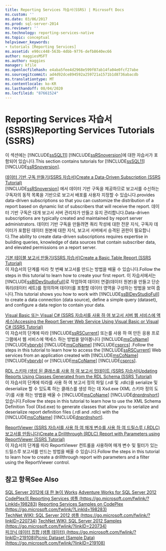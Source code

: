 ```yaml
---
title: Reporting Services 자습서(SSRS) | Microsoft Docs
ms.custom: ''
ms.date: 03/06/2017
ms.prod: sql-server-2014
ms.reviewer: ''
ms.technology: reporting-services-native
ms.topic: conceptual
helpviewer_keywords:
- tutorials [Reporting Services]
ms.assetid: e90cc448-563b-4dbb-9776-defb8640ec66
author: maggiesMSFT
ms.author: maggies
manager: kfile
ms.openlocfilehash: e4aba5fee4d2968e599f07ab14fa04e0fcf27abe
ms.sourcegitcommit: ad4d92dce894592a259721a1571b1d8736abacdb
ms.translationtype: MT
ms.contentlocale: ko-KR
ms.lasthandoff: 08/04/2020
ms.locfileid: "87661524"
---
```

# <a name="reporting-services-tutorials-ssrs"></a><span data-ttu-id="ee903-102">Reporting Services 자습서(SSRS)</span><span class="sxs-lookup"><span data-stu-id="ee903-102">Reporting Services Tutorials (SSRS)</span></span>
  <span data-ttu-id="ee903-103">이 섹션에는 [!INCLUDE[ssSQL11](../includes/sssql11-md.md)] [!INCLUDE[ssRSnoversion](../includes/ssrsnoversion-md.md)]에 대한 자습서가 포함되어 있습니다.</span><span class="sxs-lookup"><span data-stu-id="ee903-103">This section contains tutorials for [!INCLUDE[ssSQL11](../includes/sssql11-md.md)] [!INCLUDE[ssRSnoversion](../includes/ssrsnoversion-md.md)].</span></span>  
  
 [<span data-ttu-id="ee903-104">데이터 기반 구독 만들기&#40;SSRS 자습서&#41;</span><span class="sxs-lookup"><span data-stu-id="ee903-104">Create a Data-Driven Subscription &#40;SSRS Tutorial&#41;</span></span>](create-a-data-driven-subscription-ssrs-tutorial.md)  
 [!INCLUDE[ssRSnoversion](../includes/ssrsnoversion-md.md)] <span data-ttu-id="ee903-105">에서 데이터 기반 구독을 제공하므로 보고서를 수신하는 구독자의 동적 목록을 기반으로 보고서 배포를 사용자 지정할 수 있습니다.</span><span class="sxs-lookup"><span data-stu-id="ee903-105">provides data-driven subscriptions so that you can customize the distribution of a report based on dynamic list of subscribers that will receive the report.</span></span> <span data-ttu-id="ee903-106">데이터 기반 구독은 대개 보고서 서버 관리자가 만들고 유지 관리합니다.</span><span class="sxs-lookup"><span data-stu-id="ee903-106">Data-driven subscriptions are typically created and maintained by report server administrators.</span></span> <span data-ttu-id="ee903-107">데이터 기반 구독을 만들려면 쿼리 작성에 대한 전문 지식, 구독자 데이터가 포함된 데이터 원본에 대한 지식, 보고서 서버에서 승격된 권한이 필요합니다.</span><span class="sxs-lookup"><span data-stu-id="ee903-107">The ability to create data-driven subscriptions requires expertise in building queries, knowledge of data sources that contain subscriber data, and elevated permissions on a report server.</span></span>  
  
 [<span data-ttu-id="ee903-108">기본 테이블 보고서 만들기&#40;SSRS 자습서&#41;</span><span class="sxs-lookup"><span data-stu-id="ee903-108">Create a Basic Table Report &#40;SSRS Tutorial&#41;</span></span>](create-a-basic-table-report-ssrs-tutorial.md)  
 <span data-ttu-id="ee903-109">이 자습서의 단계를 따라 첫 번째 보고서를 만드는 방법을 배울 수 있습니다.</span><span class="sxs-lookup"><span data-stu-id="ee903-109">Follow the steps in this tutorial to learn how to create your first report.</span></span> <span data-ttu-id="ee903-110">이 자습서에서는 [!INCLUDE[ssBIDevStudioFull](../includes/ssbidevstudiofull-md.md)]로 작업하여 데이터 연결(데이터 원본)을 만들고 단순 쿼리(데이터 세트)를 정의하며 데이터를 포함할 데이터 영역을 구성하는 방법을 보여 줍니다.</span><span class="sxs-lookup"><span data-stu-id="ee903-110">This tutorial shows you how to work with [!INCLUDE[ssBIDevStudioFull](../includes/ssbidevstudiofull-md.md)] to create a data connection (data source), define a simple query (dataset), and configure a data region to contain your data.</span></span>  
  
 [<span data-ttu-id="ee903-111">Visual Basic 또는 Visual C&#35; &#40;SSRS 자습서를 사용 하 여 보고서 서버 웹 서비스에 액세스&#41;</span><span class="sxs-lookup"><span data-stu-id="ee903-111">Accessing the Report Server Web Service Using Visual Basic or Visual C&#35; &#40;SSRS Tutorial&#41;</span></span>](../tutorials/access-report-server-web-service-vb-vcsharp-ssrs-tutorial.md)  
 <span data-ttu-id="ee903-112">이 자습서의 단계에 따라 [!INCLUDE[ssRSCurrent](../includes/ssrscurrent-md.md)] 또는를 사용 하 여 만든 응용 프로그램에서 웹 서비스에 액세스 하는 방법을 알아봅니다 [!INCLUDE[msCoName](../includes/msconame-md.md)] [!INCLUDE[vbprvb](../includes/vbprvb-md.md)] [!INCLUDE[msCoName](../includes/msconame-md.md)] [!INCLUDE[csprcs](../includes/csprcs-md.md)] .</span><span class="sxs-lookup"><span data-stu-id="ee903-112">Follow the steps in this tutorial to learn how to access the [!INCLUDE[ssRSCurrent](../includes/ssrscurrent-md.md)] Web services from an application created with [!INCLUDE[msCoName](../includes/msconame-md.md)] [!INCLUDE[vbprvb](../includes/vbprvb-md.md)] or [!INCLUDE[msCoName](../includes/msconame-md.md)] [!INCLUDE[csprcs](../includes/csprcs-md.md)].</span></span>  
  
 [<span data-ttu-id="ee903-113">RDL 스키마 &#40;생성 된 클래스를 사용 하 여 보고서 업데이트 (SSRS 자습서&#41;</span><span class="sxs-lookup"><span data-stu-id="ee903-113">Updating Reports Using Classes Generated from the RDL Schema &#40;SSRS Tutorial&#41;</span></span>](../tutorials/updating-reports-using-classes-generated-from-the-rdl-schema-ssrs-tutorial.md)  
 <span data-ttu-id="ee903-114">이 자습서의 단계에 따라를 사용 하 여 보고서 정의 파일 (.rdl 및 .rdlc)을 serialize 및 deserialize 할 수 있도록 하는 클래스를 생성 하는 데 Xsd.exe (XML 스키마 정의 도구)를 사용 하는 방법을 배울 수 [!INCLUDE[msCoName](../includes/msconame-md.md)] [!INCLUDE[dnprdnshort](../includes/dnprdnshort-md.md)] 있습니다.</span><span class="sxs-lookup"><span data-stu-id="ee903-114">Follow the steps in this tutorial to learn how to use the XML Schema Definition Tool (Xsd.exe) to generate classes that allow you to serialize and deserialize report definition files (.rdl and .rdlc) with the [!INCLUDE[msCoName](../includes/msconame-md.md)] [!INCLUDE[dnprdnshort](../includes/dnprdnshort-md.md)].</span></span>  
  
 [<span data-ttu-id="ee903-115">ReportViewer &#40;SSRS 자습서를 사용 하 여 매개 변수를 사용 하 여 드릴스루 &#40;.RDLC&#41; 보고서를 만듭니다&#41;</span><span class="sxs-lookup"><span data-stu-id="ee903-115">Create a Drillthrough &#40;RDLC&#41; Report with Parameters using ReportViewer &#40;SSRS Tutorial&#41;</span></span>](create-drillthrough-rdlc-report-with-parameters-reportviewer.md)  
 <span data-ttu-id="ee903-116">이 자습서의 단계를 따라 ReportViewer 컨트롤을 사용하여 매개 변수 및 필터가 있는 드릴스루 보고서를 만드는 방법을 배울 수 있습니다.</span><span class="sxs-lookup"><span data-stu-id="ee903-116">Follow the steps in this tutorial to learn how to create a drillthrough report with parameters and a filter using the ReportViewer control.</span></span>  
  
## <a name="see-also"></a><span data-ttu-id="ee903-117">참고 항목</span><span class="sxs-lookup"><span data-stu-id="ee903-117">See Also</span></span>  
 <span data-ttu-id="ee903-118">[SQL Server 2012에 대 한 놀이 Works](https://go.microsoft.com/fwlink/?LinkId=245471) </span><span class="sxs-lookup"><span data-stu-id="ee903-118">[Adventure Works for SQL Server 2012](https://go.microsoft.com/fwlink/?LinkId=245471) </span></span>  
 <span data-ttu-id="ee903-119">[CodePlex의 Reporting Services 샘플 (https://go.microsoft.com/fwlink/?LinkId=198283)](https://go.microsoft.com/fwlink/?LinkId=198283) </span><span class="sxs-lookup"><span data-stu-id="ee903-119">[Reporting Services Samples on CodePlex (https://go.microsoft.com/fwlink/?LinkId=198283)](https://go.microsoft.com/fwlink/?LinkId=198283) </span></span>  
 <span data-ttu-id="ee903-120">[TechNet WIKI: SQL Server 2012 샘플 (https://go.microsoft.com/fwlink/?linkID=220734)](https://go.microsoft.com/fwlink/?linkID=220734) </span><span class="sxs-lookup"><span data-stu-id="ee903-120">[TechNet WIKI: SQL Server 2012 Samples (https://go.microsoft.com/fwlink/?linkID=220734)](https://go.microsoft.com/fwlink/?linkID=220734) </span></span>  
 [<span data-ttu-id="ee903-121">피크닉 데이터 집합 (샘플 데이터) (https://go.microsoft.com/fwlink/?linkID=219108)</span><span class="sxs-lookup"><span data-stu-id="ee903-121">Picnic Dataset (Sample Data) (https://go.microsoft.com/fwlink/?linkID=219108)</span></span>](https://go.microsoft.com/fwlink/?linkID=219108)  
  
  
